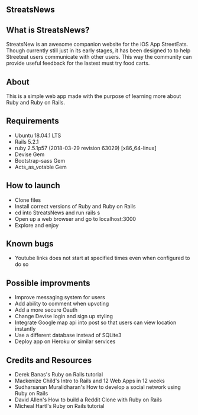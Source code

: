 ## StreatsNews

## What is StreatsNews?
StreatsNew is an awesome companion website for the iOS App StreetEats. Though currently still just in its early stages, it has been designed to to help Streeteat users communicate with other users. This way the community can provide useful feedback for the lastest must try food carts.

## About
This is a simple web app made with the purpose of learning more about Ruby and Ruby on Rails.

## Requirements
* Ubuntu 18.04.1 LTS 
* Rails 5.2.1
* ruby 2.5.1p57 (2018-03-29 revision 63029) [x86_64-linux]
* Devise Gem
* Bootstrap-sass Gem
* Acts_as_votable Gem

## How to launch
* Clone files
* Install correct versions of Ruby and Ruby on Rails
* cd into StreatsNews and run rails s
* Open up a web browser and go to localhost:3000
* Explore and enjoy

## Known bugs
* Youtube links does not start at specified times even when configured to do so

## Possible improvments
* Improve messaging system for users
* Add ability to comment when upvoting
* Add a more secure Oauth
* Change Devise login and sign up styling
* Integrate Google map api into post so that users can view location instantly
* Use a different database instead of SQLite3
* Deploy app on Heroku or similar services

## Credits and Resources
* Derek Banas's Ruby on Rails tutorial 
* Mackenize Child's Intro to Rails and 12 Web Apps in 12 weeks
* Sudharsanan Muralidharan's How to develop a social network using Ruby on Rails
* David Allen's How to build a Reddit Clone with Ruby on Rails
* Micheal Hartl's Ruby on Rails tutorial
